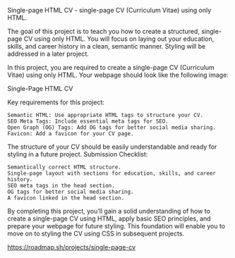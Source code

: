 Single-page HTML CV -  single-page CV (Curriculum Vitae) using only HTML.

 The goal of this project is to teach you how to create a structured, single-page CV using only HTML. You will focus on laying out your education, skills, and career history in a clean, semantic manner. Styling will be addressed in a later project.

 In this project, you are required to create a single-page CV (Curriculum Vitae) using only HTML. Your webpage should look like the following image:

Single-Page HTML CV

Key requirements for this project:

    Semantic HTML: Use appropriate HTML tags to structure your CV.
    SEO Meta Tags: Include essential meta tags for SEO.
    Open Graph (OG) Tags: Add OG tags for better social media sharing.
    Favicon: Add a favicon for your CV page.

The structure of your CV should be easily understandable and ready for styling in a future project.
Submission Checklist:

    Semantically correct HTML structure.
    Single-page layout with sections for education, skills, and career history.
    SEO meta tags in the head section.
    OG tags for better social media sharing.
    A favicon linked in the head section.

By completing this project, you’ll gain a solid understanding of how to create a single-page CV using HTML, apply basic SEO principles, and prepare your webpage for future styling. This foundation will enable you to move on to styling the CV using CSS in subsequent projects.

https://roadmap.sh/projects/single-page-cv
